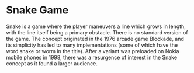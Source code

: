 # Snake Game

Snake is a game where the player maneuvers a line which grows in length, with the line itself being a primary obstacle. There is no standard version of the game. The concept originated in the 1976 arcade game Blockade, and its simplicity has led to many implementations (some of which have the word snake or worm in the title). After a variant was preloaded on Nokia mobile phones in 1998, there was a resurgence of interest in the Snake concept as it found a larger audience.

<script>
var container = document.body
var canvas = document.createElement('canvas')
var w = 400
var h = 400
var size = 10

var snake = []
var food = {}

var direction = 'right'

// TODO: Step 3 - declare score varable
var score = 0

// set height and width
canvas.setAttribute('height', h)
canvas.setAttribute('width', w)

// add to the container
container.appendChild(canvas)

// set canvas to 2d
var ctx = canvas.getContext("2d")

function paint () {
    // paint board
    ctx.fillStyle = 'white'
    ctx.fillRect(0, 0, w, h)
    ctx.strokeStyle = 'black'
    ctx.strokeRect(0, 0, w, h)

    var head = snake[0]

    // TODO: Step 1 - reset game if snake its border or itself
    if (
        head.x === -1 ||
        head.y === -1 ||
        head.x === w/size ||
        head.y === h/size
    ) {
        init()
        return
    }


    if (direction === 'right') head.x = head.x + 1
    else if (direction === 'left') head.x = head.x - 1
    else if (direction === 'up') head.y = head.y - 1
    else if (direction === 'down') head.y = head.y + 1

    // TODO: Step 2 - eat food
    if (head.x === food.x && head.y === food.y) {
        var tail = { x: head.x, y: head.y }
        // TODO 4 increment score when snake eats food
        food = createFood()
    } else {
        var tail = snake.pop()
        tail.x = head.x
        tail.y = head.y
    }

    snake.unshift(tail)


    snake.forEach(paintCell)

    paintCell(food)

    // TODO: Step 6 - paint score
    ctx.fillText('Score: ' + score, 5, h - 5)
    setTimeout(paint, 60)
}

function paintCell (c) {
    ctx.fillStyle = 'blue'
    ctx.fillRect(c.x * size, c.y * size, size, size)
    ctx.strokeStyle = 'white'
    ctx.strokeRect(c.x * size, c.y * size, size, size)
}

function createSnake () {
    return times(5, function (i) {
        return { x: i, y: 0 }
    })
}

function createFood () {
    return {
        x: random(size, w),
        y: random(size, h)
    }
}

keyEvent(function (code) {
  if (code === 37) direction = 'left'
  else if (code === 38) direction = 'up'
  else if (code === 39) direction = 'right'
  else if (code === 40) direction = 'down'
})

function keyEvent(fn) {
    document.addEventListener('keydown', function (e) {

     fn(e.keyCode)   
    })
}

function times(n, fn) {
    for (var i = 0; i < n; i++) {
        fn(i)
    }
}

function random(min, max) {
    return Math.round(Math.random() * (max - min)/min )
}

function init () {
  // TODO: Step 5 - reset score
  score = 0
  direction = 'right'
  snake = createSnake()
  food = createFood()
  paint()
}

init()

</script>
